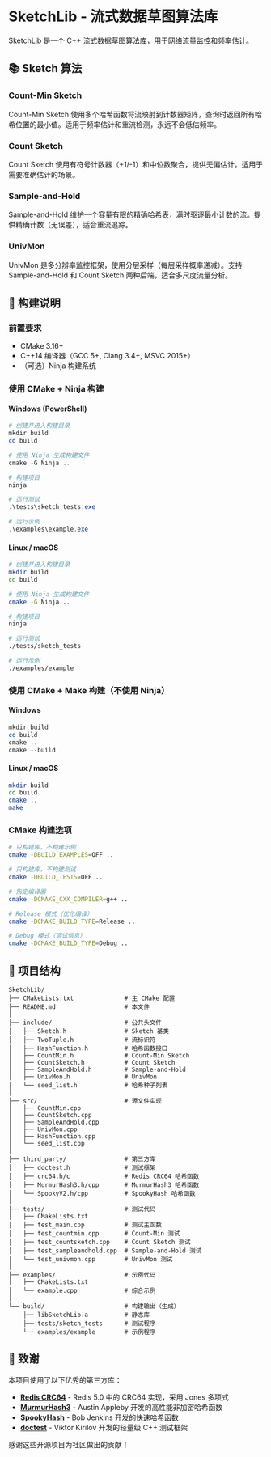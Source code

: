 # SketchLib - 流式数据草图算法库

SketchLib 是一个 C++ 流式数据草图算法库，用于网络流量监控和频率估计。

## 📚 Sketch 算法

### Count-Min Sketch
Count-Min Sketch 使用多个哈希函数将流映射到计数器矩阵，查询时返回所有哈希位置的最小值。适用于频率估计和重流检测，永远不会低估频率。

### Count Sketch
Count Sketch 使用有符号计数器（+1/-1）和中位数聚合，提供无偏估计。适用于需要准确估计的场景。

### Sample-and-Hold
Sample-and-Hold 维护一个容量有限的精确哈希表，满时驱逐最小计数的流。提供精确计数（无误差），适合重流追踪。

### UnivMon
UnivMon 是多分辨率监控框架，使用分层采样（每层采样概率递减）。支持 Sample-and-Hold 和 Count Sketch 两种后端，适合多尺度流量分析。

## 🔧 构建说明

### 前置要求
- CMake 3.16+
- C++14 编译器（GCC 5+, Clang 3.4+, MSVC 2015+）
- （可选）Ninja 构建系统

### 使用 CMake + Ninja 构建

#### Windows (PowerShell)
```powershell
# 创建并进入构建目录
mkdir build
cd build

# 使用 Ninja 生成构建文件
cmake -G Ninja ..

# 构建项目
ninja

# 运行测试
.\tests\sketch_tests.exe

# 运行示例
.\examples\example.exe
```

#### Linux / macOS
```bash
# 创建并进入构建目录
mkdir build
cd build

# 使用 Ninja 生成构建文件
cmake -G Ninja ..

# 构建项目
ninja

# 运行测试
./tests/sketch_tests

# 运行示例
./examples/example
```

### 使用 CMake + Make 构建（不使用 Ninja）

#### Windows
```powershell
mkdir build
cd build
cmake ..
cmake --build .
```

#### Linux / macOS
```bash
mkdir build
cd build
cmake ..
make
```

### CMake 构建选项

```bash
# 只构建库，不构建示例
cmake -DBUILD_EXAMPLES=OFF ..

# 只构建库，不构建测试
cmake -DBUILD_TESTS=OFF ..

# 指定编译器
cmake -DCMAKE_CXX_COMPILER=g++ ..

# Release 模式（优化编译）
cmake -DCMAKE_BUILD_TYPE=Release ..

# Debug 模式（调试信息）
cmake -DCMAKE_BUILD_TYPE=Debug ..
```

## 📁 项目结构

```
SketchLib/
├── CMakeLists.txt              # 主 CMake 配置
├── README.md                   # 本文件
│
├── include/                    # 公共头文件
│   ├── Sketch.h                # Sketch 基类
│   ├── TwoTuple.h              # 流标识符
│   ├── HashFunction.h          # 哈希函数接口
│   ├── CountMin.h              # Count-Min Sketch
│   ├── CountSketch.h           # Count Sketch
│   ├── SampleAndHold.h         # Sample-and-Hold
│   ├── UnivMon.h               # UnivMon
│   └── seed_list.h             # 哈希种子列表
│
├── src/                        # 源文件实现
│   ├── CountMin.cpp
│   ├── CountSketch.cpp
│   ├── SampleAndHold.cpp
│   ├── UnivMon.cpp
│   ├── HashFunction.cpp
│   └── seed_list.cpp
│
├── third_party/                # 第三方库
│   ├── doctest.h               # 测试框架
│   ├── crc64.h/c               # Redis CRC64 哈希函数
│   ├── MurmurHash3.h/cpp       # MurmurHash3 哈希函数
│   └── SpookyV2.h/cpp          # SpookyHash 哈希函数
│
├── tests/                      # 测试代码
│   ├── CMakeLists.txt
│   ├── test_main.cpp           # 测试主函数
│   ├── test_countmin.cpp       # Count-Min 测试
│   ├── test_countsketch.cpp    # Count Sketch 测试
│   ├── test_sampleandhold.cpp  # Sample-and-Hold 测试
│   └── test_univmon.cpp        # UnivMon 测试
│
├── examples/                   # 示例代码
│   ├── CMakeLists.txt
│   └── example.cpp             # 综合示例
│
└── build/                      # 构建输出（生成）
    ├── libSketchLib.a          # 静态库
    ├── tests/sketch_tests      # 测试程序
    └── examples/example        # 示例程序
```

## 🙏 致谢

本项目使用了以下优秀的第三方库：

- **[Redis CRC64](https://github.com/redis/redis)** - Redis 5.0 中的 CRC64 实现，采用 Jones 多项式
- **[MurmurHash3](https://github.com/aappleby/smhasher)** - Austin Appleby 开发的高性能非加密哈希函数
- **[SpookyHash](http://burtleburtle.net/bob/hash/spooky.html)** - Bob Jenkins 开发的快速哈希函数
- **[doctest](https://github.com/doctest/doctest)** - Viktor Kirilov 开发的轻量级 C++ 测试框架

感谢这些开源项目为社区做出的贡献！
